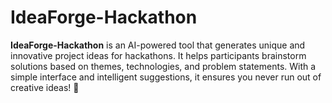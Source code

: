 # IdeaForge-Hackathon

**IdeaForge-Hackathon** is an AI-powered tool that generates unique and innovative project ideas for hackathons. It helps participants brainstorm solutions based on themes, technologies, and problem statements. With a simple interface and intelligent suggestions, it ensures you never run out of creative ideas! 🚀